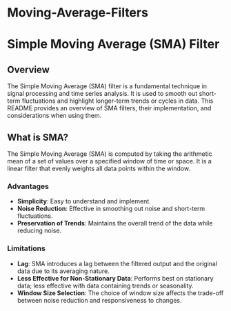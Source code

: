 # Moving-Average-Filters

# Simple Moving Average (SMA) Filter

## Overview

The Simple Moving Average (SMA) filter is a fundamental technique in signal processing and time series analysis. It is used to smooth out short-term fluctuations and highlight longer-term trends or cycles in data. This README provides an overview of SMA filters, their implementation, and considerations when using them.

## What is SMA?

The Simple Moving Average (SMA) is computed by taking the arithmetic mean of a set of values over a specified window of time or space. It is a linear filter that evenly weights all data points within the window.

### Advantages

- **Simplicity**: Easy to understand and implement.
- **Noise Reduction**: Effective in smoothing out noise and short-term fluctuations.
- **Preservation of Trends**: Maintains the overall trend of the data while reducing noise.

### Limitations

- **Lag**: SMA introduces a lag between the filtered output and the original data due to its averaging nature.
- **Less Effective for Non-Stationary Data**: Performs best on stationary data; less effective with data containing trends or seasonality.
- **Window Size Selection**: The choice of window size affects the trade-off between noise reduction and responsiveness to changes.

